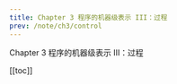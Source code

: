 ```yaml
---
title: Chapter 3 程序的机器级表示 III：过程 
prev: /note/ch3/control
---
```


Chapter 3 程序的机器级表示 III：过程

[[toc]]

